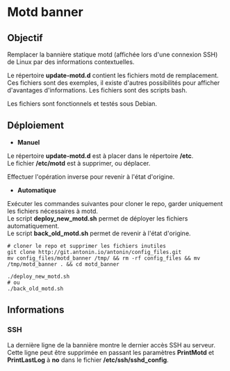 # Motd banner

## Objectif

Remplacer la bannière statique motd (affichée lors d'une connexion SSH) de Linux par des informations contextuelles.

Le répertoire **update-motd.d** contient les fichiers motd de remplacement. Ces fichiers sont des exemples, il existe d'autres possibilités pour afficher d'avantages d'informations. Les fichiers sont des scripts bash. 

Les fichiers sont fonctionnels et testés sous Debian.

## Déploiement

* **Manuel**

Le répertoire **update-motd.d** est à placer dans le répertoire **/etc**.  
Le fichier **/etc/motd** est à supprimer, ou déplacer.  

Effectuer l'opération inverse pour revenir à l'état d'origine.

* **Automatique**

Exécuter les commandes suivantes pour cloner le repo, garder uniquement les fichiers nécessaires à motd.  
Le script **deploy_new_motd.sh** permet de déployer les fichiers automatiquement.  
Le script **back_old_motd.sh** permet de revenir à l'état d'origine.

```
# cloner le repo et supprimer les fichiers inutiles
git clone http://git.antonin.io/antonin/config_files.git
mv config_files/motd_banner /tmp/ && rm -rf config_files && mv /tmp/motd_banner . && cd motd_banner

./deploy_new_motd.sh
# ou
./back_old_motd.sh
```

## Informations

### SSH

La dernière ligne de la bannière montre le dernier accès SSH au serveur.  
Cette ligne peut être supprimée en passant les paramètres **PrintMotd** et **PrintLastLog**  à **no** dans le fichier **/etc/ssh/sshd_config**.